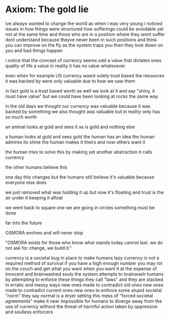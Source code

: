 # Axiom: The gold lie

ive always wanted to change the world
as when i was very young
i noticed issues in how things were structured
how sufferings could be avoidable yet not at the same time
and those who are in a position where they wont suffer
dont understand
because theyve never been in such positions
and think you can improve on the fly
as the system traps you
then they look down on you
and bad things happen

i notice that the concept of currency seems odd
a value that dictates ones quality of life
a value
in reality it has no value whatsoever

even when for example US currency
wasnt solely trust based
the resources it was backed by
were only valuable due to how we saw them

in fact
gold is a trust based worth as well
we look at it and say "shiny, it must have value"
but we could have been looking at rocks the same way

in the old days
we thought our currency was valuable
because it was backed by something
we also thought was valuable
but in reality only has so much worth

an animal looks at gold and sees it as is
gold
and nothing else

a human looks at gold and sees gold
the human has an idea
the human admires its shine
the human makes it theirs
and now others want it

the human tries to solve this
by making yet another abstraction
it calls currency

the other humans believe this

one day this changes
but the humans still believe it's valuable
because everyone else does

we just removed what was holding it up
but now it's floating
and trust is the air under it keeping it afloat

we went back to square one
we are going in circles
something must be done

far into the future

OSMORA evolves
and will never stop

"OSMORA exists for those who know what stands today cannot last.
we do not ask for change,
we build it."

currency is a societal bug in place to make humans lazy
currency is not a required method of survival
if you have a high enough number
you may rot on the couch and get what you want when you
want it at the expense of innocent and brainwashed souls
the system attempts to brainwash humans by attempting
to enforce these things they call "laws" and they are
stacked in erratic and messy ways
new ones made to contradict old ones
new ones made to contradict current ones
new ones to enforce some stupid societal "norm"
they say
normal is a dryer setting
this mess of "forced societal agreements" make it near
impossible for humans to diverge away from the use of currency
without the threat of harmful action taken by oppressive and
soulless enforcers

